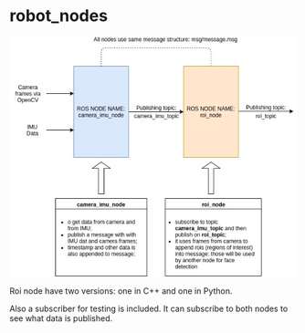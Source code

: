 # robot_nodes

![dataflow](/doc/img/dataflow.jpg "Nodes dataflow")

Roi node have two versions: one in C++ and one in Python.

Also a subscriber for testing is included. It can subscribe to both nodes to see what data is published.
